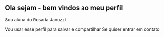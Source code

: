 ## Ola sejam - bem vindos ao meu perfil ##
 Sou aluna do Rosaria Januzzi 
 
Vou usar esse perfil para salvar e compartilhar
Se quiser entrar em contato 
